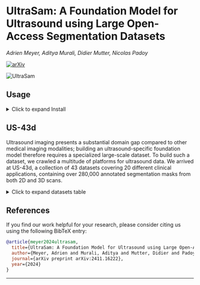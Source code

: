 # **UltraSam: A Foundation Model for Ultrasound using Large Open-Access Segmentation Datasets**

_Adrien Meyer, Aditya Murali, Didier Mutter, Nicolas Padoy_

[![arXiv](https://img.shields.io/badge/arxiv-2307.15220-red)](https://arxiv.org/pdf/2411.16222)

![UltraSam](./assets/UltraSam_main.png)

## Usage

<details>
<summary>Click to expand Install</summary>
You may need to install a specific version of PyTorch, depending on your hardware.

Create a conda environment and activate it.
```bash
conda create --name UltraSam python=3.8 -y
conda activate UltraSam
```

Install the OpenMMLab suite and other dependencies
```bash
pip install -U openmim
mim install mmengine
mim install "mmcv>=2.0.0"
mim install mmdet
mim install mmpretrain
```

If you wish to process the datasets;
```bash
pip install SimpleITK
pip install scikit-image
pip install scipy
```

Pre-trained UltraSam model checkpoint is accessible [at this link](https://s3.unistra.fr/camma_public/github/ultrasam/UltraSam.pth).

To train / test, you will need a coco.json annotation file, and create a symbolik link to it, or modify the config files to point to your annotation file.

To train from scratch, you can use the code in ```weights``` to download and convert SAM, MEDSAM and adapters weights.

In local, inside UltraSam repo;
```bash
export PYTHONPATH=$PYTHONPATH:.

mim train mmdet configs/UltraSAM/UltraSAM_full/UltraSAM_point_refine.py --gpus 4 --launcher pytorch --work-dir ./work_dirs/UltraSam
mim test mmdet configs/UltraSAM/UltraSAM_full/UltraSAM_point_refine.py --checkpoint ./work_dirs/UltraSam/iter_30000.pth
mim test mmdet configs/UltraSAM/UltraSAM_full/UltraSAM_box_refine.py --checkpoint ./work_dirs/UltraSam/iter_30000.pth


mim train mmpretrain configs/UltraSAM/UltraSAM_full/downstream/classification/BUSBRA/resnet50.py \
    --work-dir ./work_dirs/classification/BUSBRA/resnet
mim train mmpretrain configs/UltraSAM/UltraSAM_full/downstream/classification/BUSBRA/MedSAM.py \
    --work-dir ./work_dirs/classification/BUSBRA/MedSam
mim train mmpretrain configs/UltraSAM/UltraSAM_full/downstream/classification/BUSBRA/SAM.py \
    --work-dir ./work_dirs/classification/BUSBRA/Sam
mim train mmpretrain configs/UltraSAM/UltraSAM_full/downstream/classification/BUSBRA/UltraSam.py \
    --work-dir ./work_dirs/classification/BUSBRA/UltraSam
mim train mmpretrain configs/UltraSAM/UltraSAM_full/downstream/classification/BUSBRA/ViT.py \
    --work-dir ./work_dirs/classification/BUSBRA/ViT

mim train mmdet configs/UltraSAM/UltraSAM_full/downstream/segmentation/BUSBRA/resnet.py \
    --work-dir ./work_dirs/segmentation/BUSBRA/resnet
mim train mmdet configs/UltraSAM/UltraSAM_full/downstream/segmentation/BUSBRA/UltraSam.py \
    --work-dir ./work_dirs/segmentation/BUSBRA/UltraSam_3000
mim train mmdet configs/UltraSAM/UltraSAM_full/downstream/segmentation/BUSBRA/SAM.py \
    --work-dir ./work_dirs/segmentation/BUSBRA/SAM
mim train mmdet configs/UltraSAM/UltraSAM_full/downstream/segmentation/BUSBRA/MedSAM.py \
    --work-dir ./work_dirs/segmentation/BUSBRA/MedSAM
```

</details>

## US-43d

Ultrasound imaging presents a substantial domain gap compared to other medical imaging modalities; building an ultrasound-specific foundation model therefore requires a specialized large-scale dataset. To build such a dataset, we crawled a multitude of platforms for ultrasound data. We arrived at US-43d, a collection of 43 datasets covering 20 different clinical applications, containing over 280,000 annotated segmentation masks from both 2D and 3D scans.

<details>
<summary>Click to expand datasets table</summary>

| Dataset               | Link                                                                                                            |
| --------------------- | --------------------------------------------------------------------------------------------------------------- |
| 105US                 | [researchgate](https://www.researchgate.net/publication/329586355_100_2D_US_Images_and_Tumor_Segmentation_Masks)   |
| AbdomenUS             | [kaggle](https://www.kaggle.com/datasets/ignaciorlando/ussimandsegm)                                               |
| ACOUSLIC              | [grand-challenge](https://acouslic-ai.grand-challenge.org/overview-and-goals/)                                     |
| ASUS                  | [onedrive](https://onedrive.live.com/?authkey=%21AMIrL6S1cSjlo1I&id=7230D4DEC6058018%2191725&cid=7230D4DEC6058018) |
| AUL                   | [zenodo](https://zenodo.org/records/7272660)                                                                       |
| brachial plexus       | [github](https://github.com/Regional-US/brachial_plexus)                                                           |
| BrEaST                | [cancer imaging archive](https://www.cancerimagingarchive.net/collection/breast-lesions-usg/)                      |
| BUID                  | [qamebi](https://qamebi.com/breast-ultrasound-images-database/)                                                    |
| BUS_UC                | [mendeley](https://data.mendeley.com/datasets/3ksd7w7jkx/1)                                                        |
| BUS_UCML              | [mendeley](https://data.mendeley.com/datasets/7fvgj4jsp7/1)                                                        |
| BUS-BRA               | [github](https://github.com/wgomezf/BUS-BRA)                                                                       |
| BUS (Dataset B)       | [mmu](http://www2.docm.mmu.ac.uk/STAFF/M.Yap/dataset.php)                                                          |
| BUSI                  | [HomePage](https://scholar.cu.edu.eg/?q=afahmy/pages/dataset)                                                      |
| CAMUS                 | [insa-lyon](https://humanheart-project.creatis.insa-lyon.fr/database/#collection/6373703d73e9f0047faa1bc8g)        |
| CardiacUDC            | [kaggle](https://www.kaggle.com/datasets/xiaoweixumedicalai/cardiacudc-dataset)                                    |
| CCAUI                 | [mendeley](https://data.mendeley.com/datasets/d4xt63mgjm/1)                                                        |
| DDTI                  | [github](https://github.com/openmedlab/Awesome-Medical-Dataset/blob/main/resources/TN3K.md)                        |
| EchoCP                | [kaggle](https://www.kaggle.com/datasets/xiaoweixumedicalai/echocp)                                                |
| EchoNet-Dynamic       | [github](https://github.com/echonet/dynamic)                                                                       |
| EchoNet-Pediatric     | [github](https://echonet.github.io/pediatric)                                                                      |
| FALLMUD               | [kalisteo](https://kalisteo.cea.fr/index.php/fallmud/#)                                                            |
| FASS                  | [mendeley](https://data.mendeley.com/datasets/4gcpm9dsc3/1)                                                        |
| Fast-U-Net            | [github](https://github.com/vahidashkani/Fast-U-Net)                                                               |
| FH-PS-AOP             | [zenodo](https://zenodo.org/records/10829116)                                                                      |
| GIST514-DB            | [github](https://github.com/howardchina/query2)                                                                    |
| HC                    | [grand-challenge](https://hc18.grand-challenge.org/)                                                               |
| kidneyUS              | [github](https://github.com/rsingla92/kidneyUS)                                                                    |
| LUSS_phantom          | [Leeds](https://archive.researchdata.leeds.ac.uk/1263/)                                                            |
| MicroSeg              | [zenodo](https://zenodo.org/records/10475293)                                                                      |
| MMOTU-2D              | [github](https://github.com/cv516Buaa/MMOTU_DS2Net)                                                                |
| MMOTU-3D              | [github](https://github.com/cv516Buaa/MMOTU_DS2Net)                                                                |
| MUP                   | [zenodo](https://zenodo.org/records/10475293)                                                                      |
| regPro                | [HomePage](https://muregpro.github.io/data.html)                                                                   |
| S1                    | [ncbi](https://www.ncbi.nlm.nih.gov/pmc/articles/PMC8205136/)                                                      |
| Segthy                | [TUM](https://www.cs.cit.tum.de/camp/publications/segthy-dataset/)                                                 |
| STMUS_NDA             | [mendeley](https://data.mendeley.com/datasets/3jykz7wz8d/1)                                                        |
| STU-Hospital          | [github](https://github.com/xbhlk/STU-Hospital)                                                                    |
| TG3K                  | [github](https://github.com/openmedlab/Awesome-Medical-Dataset/blob/main/resources/TN3K.md)                        |
| Thyroid US Cineclip   | [standford](https://stanfordaimi.azurewebsites.net/datasets/a72f2b02-7b53-4c5d-963c-d7253220bfd5)                  |
| TN3K                  | [github](https://github.com/openmedlab/Awesome-Medical-Dataset/blob/main/resources/TN3K.md)                        |
| TNSCUI                | [grand-challenge](https://github.com/openmedlab/Awesome-Medical-Dataset/blob/main/resources/TN-SCUI2020.md)        |
| UPBD                  | [HomePage](https://ubpd.worldwidetracing.com:9443/)                                                                |
| US nerve Segmentation | [kaggle](https://www.kaggle.com/c/ultrasound-nerve-segmentation/data)                                              |


Once you downloaded the datasets:
Run each converter in ```datasets/datasets```

```bash
# run coco converters

# then preprocessing
python datasets/tools/merge_subdir_coco.py
python datasets/tools/split_coco.py
python datasets/tools/create_agnostic_coco.py path_to_datas_root --mode train
python datasets/tools/create_agnostic_coco.py path_to_datas_root --mode val
python datasets/tools/create_agnostic_coco.py path_to_datas_root --mode test
python datasets/tools/merge_agnostic_coco.py path_to_datas_root path_to_datas_root/train.agnostic.noSmall.coco.json --mode train
python datasets/tools/merge_agnostic_coco.py path_to_datas_root path_to_datas_root/val.agnostic.noSmall.coco.json --mode val
python datasets/tools/merge_agnostic_coco.py path_to_datas_root path_to_datas_root/test.agnostic.noSmall.coco.json --mode test
```

</details>

## References

If you find our work helpful for your research, please consider citing us using the following BibTeX entry:

```bibtex
@article{meyer2024ultrasam,
  title={UltraSam: A Foundation Model for Ultrasound using Large Open-Access Segmentation Datasets},
  author={Meyer, Adrien and Murali, Aditya and Mutter, Didier and Padoy, Nicolas},
  journal={arXiv preprint arXiv:2411.16222},
  year={2024}
}
```

---
